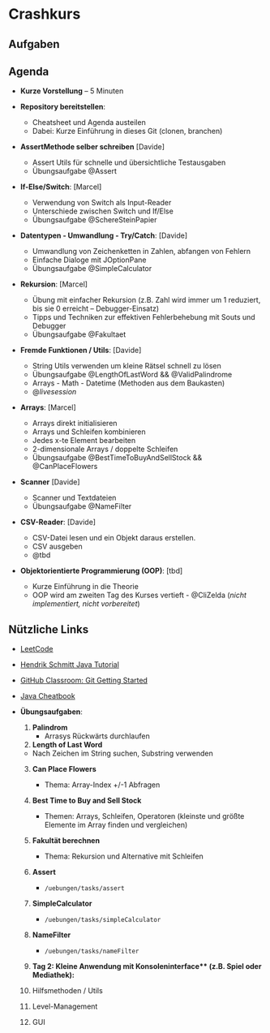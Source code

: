# Crashkurs

## Aufgaben




## Agenda 

- **Kurze Vorstellung** – 5 Minuten

- **Repository bereitstellen**:
  - Cheatsheet und Agenda austeilen
  - Dabei: Kurze Einführung in dieses Git (clonen, branchen)

- **AssertMethode selber schreiben** [Davide]
  - Assert Utils für schnelle und übersichtliche Testausgaben 
  - Übungsaufgabe @Assert

- **If-Else/Switch**: [Marcel]
  - Verwendung von Switch als Input-Reader
  - Unterschiede zwischen Switch und If/Else
  - Übungsaufgabe @SchereSteinPapier

- **Datentypen - Umwandlung - Try/Catch**:  [Davide]
  - Umwandlung von Zeichenketten in Zahlen, abfangen von Fehlern 
  - Einfache Dialoge mit JOptionPane
  - Übungsaufgabe @SimpleCalculator
 
- **Rekursion**: [Marcel] 
  - Übung mit einfacher Rekursion (z.B. Zahl wird immer um 1 reduziert, bis sie 0 erreicht – Debugger-Einsatz)
  - Tipps und Techniken zur effektiven Fehlerbehebung mit Souts und Debugger
  - Übungsaufgabe @Fakultaet

- **Fremde Funktionen / Utils**: [Davide]
  - String Utils verwenden um kleine Rätsel schnell zu lösen
  - Übungsaufgabe @LengthOfLastWord && @ValidPalindrome 
  - Arrays - Math - Datetime (Methoden aus dem Baukasten)
  - @_livesession_

- **Arrays**: [Marcel]
  - Arrays direkt initialisieren
  - Arrays und Schleifen kombinieren
  - Jedes x-te Element bearbeiten
  - 2-dimensionale Arrays / doppelte Schleifen
  - Übungsaufgabe @BestTimeToBuyAndSellStock && @CanPlaceFlowers

- **Scanner**  [Davide]
  - Scanner und Textdateien
  - Übungsaufgabe @NameFilter


- **CSV-Reader**: [Davide]
  -   CSV-Datei lesen und ein Objekt daraus erstellen. 
  -   CSV ausgeben
  -   @tbd 

- **Objektorientierte Programmierung (OOP)**: [tbd]
  - Kurze Einführung in die Theorie
  - OOP wird am zweiten Tag des Kurses vertieft
  - @CliZelda (_nicht implementiert, nicht vorbereitet_)
 
    


## Nützliche Links

- [LeetCode](https://leetcode.com/)
- [Hendrik Schmitt Java Tutorial](https://www.youtube.com/watch?v=8baa27uPo0U&list=PLdRbhbTUg6E6yb8dp7ty2Uw3FggKDDgjT)
- [GitHub Classroom: Git Getting Started](https://classroom.github.com/classrooms/187568833-ovgu-fin-24-einfinf/assignments/git-getting-started)
- [Java Cheatbook](https://github.com/OvGU-FIN-24/crash-kurs-nov24/blob/results/resources/java_cheatbook.md)



- **Übungsaufgaben**:
  1. **Palindrom** 
     - Arrasys Rückwärts durchlaufen
  2. **Length of Last Word** 
    - Nach Zeichen im String suchen, Substring verwenden 
  3. **Can Place Flowers** 
      - Thema: Array-Index +/-1 Abfragen
  4. **Best Time to Buy and Sell Stock** 
      - Themen: Arrays, Schleifen, Operatoren (kleinste und größte Elemente im Array finden und vergleichen)
  5. **Fakultät berechnen** 
      - Thema: Rekursion und Alternative mit Schleifen
  6. **Assert** 
      - `/uebungen/tasks/assert`
  7. **SimpleCalculator** 
      - `/uebungen/tasks/simpleCalculator`
  8. **NameFilter** 
      - `/uebungen/tasks/nameFilter`

  99. __Tag 2: Kleine Anwendung mit Konsoleninterface** (z.B. Spiel oder Mediathek):__
    1. Hilfsmethoden / Utils
    3. Level-Management
    2. GUI

